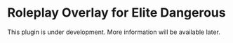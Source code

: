 # Roleplay Overlay for Elite Dangerous
This plugin is under development. More information will be available later.